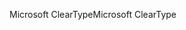 <span data-ttu-id="636f8-101">Microsoft ClearType</span><span class="sxs-lookup"><span data-stu-id="636f8-101">Microsoft ClearType</span></span>
